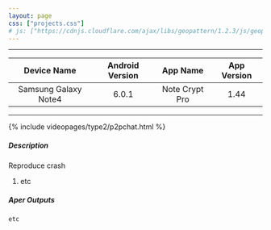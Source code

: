 ```yaml
---
layout: page
css: ["projects.css"]
# js: ["https://cdnjs.cloudflare.com/ajax/libs/geopattern/1.2.3/js/geopattern.min.js", "projects.js"]
---
```

---

|      Device Name     | Android Version |    App Name    | App Version |
|:--------------------:|:---------------:|:--------------:|:-----------:|
| Samsung Galaxy Note4 |      6.0.1      | Note Crypt Pro |     1.44    |

---

{% include videopages/type2/p2pchat.html %}


##### Description
Reproduce crash
1. etc

##### Aper Outputs
```
etc
```

